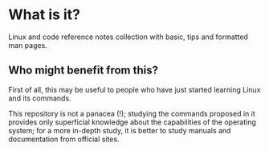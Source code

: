 # What is it?
Linux and code reference notes collection with basic, tips and formatted man pages.
## Who might benefit from this?
First of all, this may be useful to people who have just started learning Linux and its commands.

This repository is not a panacea (!); studying the commands proposed in it provides only superficial knowledge about the capabilities of the operating system; for a more in-depth study, it is better to study manuals and documentation from official sites.